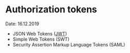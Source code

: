 # Authorization tokens
Date: 16.12.2019

* JSON Web Tokens ([JWT](https://jwt.io/))
* Simple Web Tokens (SWT)
* Security Assertion Markup Language Tokens (SAML)






